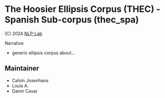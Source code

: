 # The Hoosier Ellipsis Corpus (THEC) - Spanish Sub-corpus (thec_spa)


(C) 2024 [NLP-Lab](http://nlp-lab.org/)


Narrative
- generic ellipsis corpus about...



## Maintainer
- Calvin Josenhans
- Louis A.
- Damir Cavar

